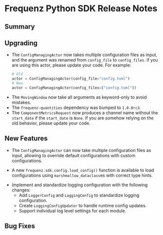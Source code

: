 # Frequenz Python SDK Release Notes

## Summary

<!-- Here goes a general summary of what this release is about -->

## Upgrading

- The `ConfigManagingActor` now takes multiple configuration files as input, and the argument was renamed from `config_file` to `config_files`. If you are using this actor, please update your code. For example:

   ```python
   # Old
   actor = ConfigManagingActor(config_file="config.toml")
   # New
   actor = ConfigManagingActor(config_files=["config.toml"])
   ```

* The `MovingWindow` now take all arguments as keyword-only to avoid mistakes.
* The `frequenz-quantities` dependency was bumped to `1.0.0rc3`.
* The `ComponentMetricsRequest` now produces a channel name without the `start_date` if the `start_date` is `None`. If you are somehow relying on the old behavior, please update your code.

## New Features

- The `ConfigManagingActor` can now take multiple configuration files as input, allowing to override default configurations with custom configurations.
* A new `frequenz.sdk.config.load_config()` function is available to load configurations using `marshmallow_dataclass`es with correct type hints.
- Implement and standardize logging configuration with the following changes:
   * Add `LoggerConfig` and `LoggingConfig` to standardize logging configuration.
   * Create `LoggingConfigUpdater` to handle runtime config updates.
   * Support individual log level settings for each module.

## Bug Fixes

<!-- Here goes notable bug fixes that are worth a special mention or explanation -->
